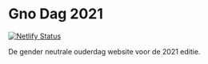 # Gno Dag 2021

[![Netlify Status](https://api.netlify.com/api/v1/badges/770a8cc6-ce57-451d-82a0-0bc62b07b711/deploy-status)](https://app.netlify.com/sites/gno-dag-2021/deploys)

De gender neutrale ouderdag website voor de 2021 editie.